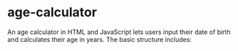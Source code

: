 # age-calculator
An age calculator in HTML and JavaScript lets users input their date of birth and calculates their age in years. The basic structure includes:
